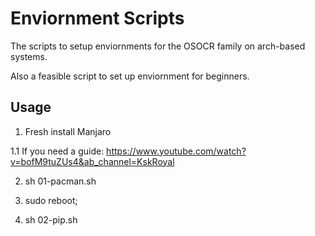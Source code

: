 # Enviornment Scripts

The scripts to setup enviornments for the OSOCR family on arch-based systems.

Also a feasible script to set up enviornment for beginners.




## Usage

1. Fresh install Manjaro

  1.1 If you need a guide: https://www.youtube.com/watch?v=bofM9tuZUs4&ab_channel=KskRoyal


2. sh 01-pacman.sh

3. sudo reboot;

4. sh 02-pip.sh
